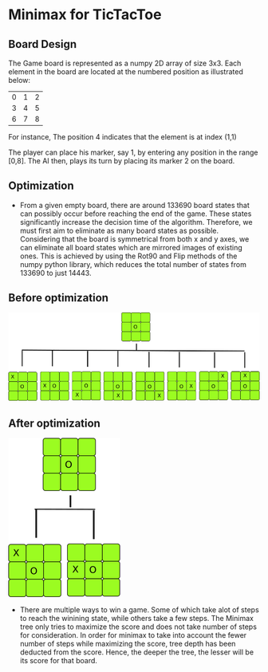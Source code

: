 Minimax for TicTacToe
===

Board Design
--

The Game board is represented as a numpy 2D array of size 3x3. Each element in the board are located at the numbered position as illustrated below:

|  | | |
| :-------------: |:-------------:| :-----:|
| 0 | 1 | 2 |
| 3      | 4   |  5 |
| 6 | 7   |   8 |

For instance,  The position 4 indicates that the element is at index (1,1)

The player can place his marker, say 1, by entering any position in the range [0,8]. The AI then, plays its turn by placing its marker 2 on the board.


Optimization
--
- From a given empty board, there are around 133690 board states that can possibly occur before reaching the end of the game. These states significantly increase the decision time of the algorithm. Therefore, we must first aim to eliminate as many board states as possible. Considering that the board is symmetrical from both x and y axes, we can eliminate all board states which are mirrored images of existing ones. This is achieved by using the Rot90 and Flip methods of the numpy python library, which reduces the total number of states from 133690 to just 14443.

Before optimization
--
<img src="./images/mx_before_opt.png">
</br>

After optimization 
--

<img src="./images/mx_after_opt.png">

- There are multiple ways to win a game. Some of which take alot of steps to reach the winining state, while others take a few steps. The Minimax tree only tries to maximize the score and does not take number of steps for consideration. In order for minimax to take into account the fewer number of steps while maximizing the score,  tree depth has been deducted from the score. Hence, the deeper the tree, the lesser will be its score for that board.
